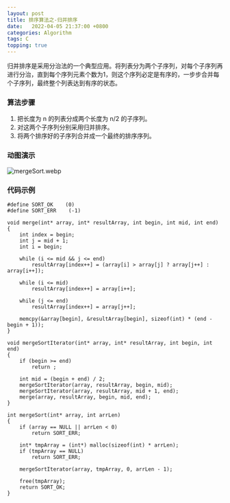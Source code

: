 ```yaml
---
layout: post
title: 排序算法之-归并排序 
date:   2022-04-05 21:37:00 +0800
categories: Algorithm
tags: C
topping: true
---
```


归并排序是采用分治法的一个典型应用。将列表分为两个子序列，对每个子序列再进行分治，直到每个序列元素个数为1，则这个序列必定是有序的，一步步合并每个子序列，最终整个列表达到有序的状态。  

### 算法步骤

1. 把长度为 n 的列表分成两个长度为 n/2 的子序列。  
2. 对这两个子序列分别采用归并排序。  
3. 将两个排序好的子序列合并成一个最终的排序序列。  

### 动图演示

![mergeSort.webp]({{site.imgurl}}/styles/images/algorithm/mergeSort.webp)  

### 代码示例

```
#define SORT_OK    (0)
#define SORT_ERR    (-1)

void merge(int* array, int* resultArray, int begin, int mid, int end)
{
    int index = begin;
    int j = mid + 1;
    int i = begin;

    while (i <= mid && j <= end)
        resultArray[index++] = (array[i] > array[j] ? array[j++] : array[i++]);

    while (i <= mid)
        resultArray[index++] = array[i++];

    while (j <= end)
        resultArray[index++] = array[j++];

    memcpy(&array[begin], &resultArray[begin], sizeof(int) * (end - begin + 1));
}

void mergeSortIterator(int* array, int* resultArray, int begin, int end)
{
    if (begin >= end)
        return ;

    int mid = (begin + end) / 2;
    mergeSortIterator(array, resultArray, begin, mid);
    mergeSortIterator(array, resultArray, mid + 1, end);
    merge(array, resultArray, begin, mid, end);
}

int mergeSort(int* array, int arrLen)
{
    if (array == NULL || arrLen < 0)
        return SORT_ERR;

    int* tmpArray = (int*) malloc(sizeof(int) * arrLen);
    if (tmpArray == NULL)
        return SORT_ERR;

    mergeSortIterator(array, tmpArray, 0, arrLen - 1);

    free(tmpArray);
    return SORT_OK;
}

```
